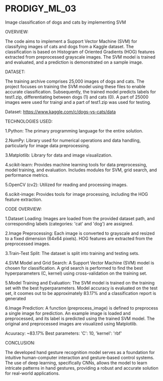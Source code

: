# PRODIGY_ML_03

Image classification of dogs and cats by implementing SVM

OVERVIEW:

The code aims to implement a Support Vector Machine (SVM) for classifying images of cats and dogs from a Kaggle dataset. The classification is based on Histogram of Oriented Gradients (HOG) features extracted from preprocessed grayscale images. The SVM model is trained and evaluated, and a prediction is demonstrated on a sample image.

DATASET:

The training archive comprises 25,000 images of dogs and cats. The project focuses on training the SVM model using these files to enable accurate classification. Subsequently, the trained model predicts labels for test1.zip, differentiating between dogs (1) and cats (0). A part of 25000 images were used for traingi and a part of test1.zip was used for testing.

Dataset: https://www.kaggle.com/c/dogs-vs-cats/data

TECHNOLOGIES USED:

1.Python: The primary programming language for the entire solution.

2.NumPy: Library used for numerical operations and data handling, particularly for image data preprocessing.

3.Matplotlib: Library for data and image visualization.

4.scikit-learn: Provides machine learning tools for data preprocessing, model training, and evaluation. Includes modules for SVM, grid search, and performance metrics.

5.OpenCV (cv2): Utilized for reading and processing images.

6.scikit-image: Provides tools for image processing, including the HOG feature extraction.

CODE OVERVIEW:

1.Dataset Loading: Images are loaded from the provided dataset path, and corresponding labels (categories: 'cat' and 'dog') are assigned.

2.Image Preprocessing: Each image is converted to grayscale and resized to a fixed dimension (64x64 pixels). HOG features are extracted from the preprocessed images.

3.Train-Test Split: The dataset is split into training and testing sets.

4.SVM Model and Grid Search: A Support Vector Machine (SVM) model is chosen for classification. A grid search is performed to find the best hyperparameters (C, kernel) using cross-validation on the training set.

5.Model Training and Evaluation: The SVM model is trained on the training set with the best hyperparameters. Model accuracy is evaluated on the test set, it coomes out to be approximately 83.17% and a classification report is generated

6.Image Prediction: A function (preprocess_image) is defined to preprocess a single image for prediction. An example image is loaded and preprocessed, and its label is predicted using the trained SVM model. The original and preprocessed images are visualized using Matplotlib.

Acuuracy: ~83.17%
Best parameters: 'C': 10, 'kernel': 'rbf'

CONCLUSION:

The developed hand gesture recognition model serves as a foundation for intuitive human-computer interaction and gesture-based control systems. The use of deep learning, specifically CNNs, allows the model to learn intricate patterns in hand gestures, providing a robust and accurate solution for real-world applications.
